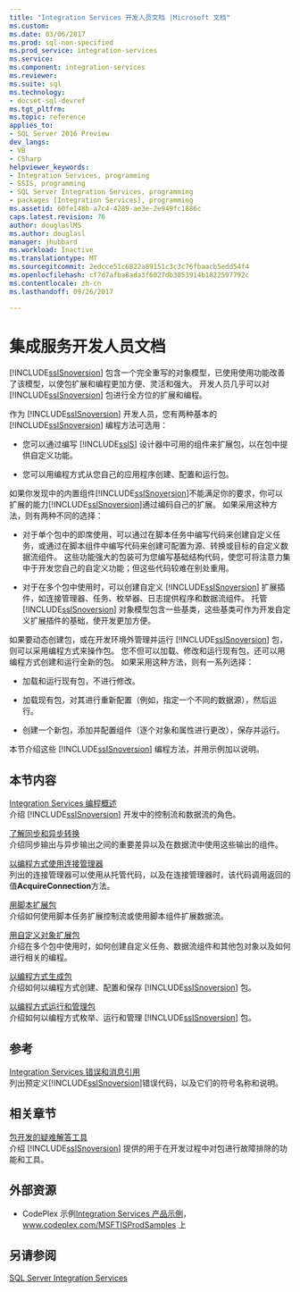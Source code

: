 ```yaml
---
title: "Integration Services 开发人员文档 |Microsoft 文档"
ms.custom: 
ms.date: 03/06/2017
ms.prod: sql-non-specified
ms.prod_service: integration-services
ms.service: 
ms.component: integration-services
ms.reviewer: 
ms.suite: sql
ms.technology:
- docset-sql-devref
ms.tgt_pltfrm: 
ms.topic: reference
applies_to:
- SQL Server 2016 Preview
dev_langs:
- VB
- CSharp
helpviewer_keywords:
- Integration Services, programming
- SSIS, programming
- SQL Server Integration Services, programming
- packages [Integration Services], programming
ms.assetid: 60fe148b-a7c4-4289-ae3e-2e949fc1886c
caps.latest.revision: 76
author: douglaslMS
ms.author: douglasl
manager: jhubbard
ms.workload: Inactive
ms.translationtype: MT
ms.sourcegitcommit: 2edcce51c6822a89151c3c3c76fbaacb5edd54f4
ms.openlocfilehash: cf7d7afba8ada3f6027db3053914b1822597792c
ms.contentlocale: zh-cn
ms.lasthandoff: 09/26/2017

---
```

# <a name="integration-services-developer-documentation"></a>集成服务开发人员文档
  [!INCLUDE[ssISnoversion](../includes/ssisnoversion-md.md)] 包含一个完全重写的对象模型，已使用使用功能改善了该模型，以使包扩展和编程更加方便、灵活和强大。 开发人员几乎可以对 [!INCLUDE[ssISnoversion](../includes/ssisnoversion-md.md)] 包进行全方位的扩展和编程。  
  
 作为 [!INCLUDE[ssISnoversion](../includes/ssisnoversion-md.md)] 开发人员，您有两种基本的 [!INCLUDE[ssISnoversion](../includes/ssisnoversion-md.md)] 编程方法可选用：  
  
-   您可以通过编写 [!INCLUDE[ssIS](../includes/ssis-md.md)] 设计器中可用的组件来扩展包，以在包中提供自定义功能。  
  
-   您可以用编程方式从您自己的应用程序创建、配置和运行包。  
  
 如果你发现中的内置组件[!INCLUDE[ssISnoversion](../includes/ssisnoversion-md.md)]不能满足你的要求，你可以扩展的能力[!INCLUDE[ssISnoversion](../includes/ssisnoversion-md.md)]通过编码自己的扩展。 如果采用这种方法，则有两种不同的选择：  
  
-   对于单个包中的即席使用，可以通过在脚本任务中编写代码来创建自定义任务，或通过在脚本组件中编写代码来创建可配置为源、转换或目标的自定义数据流组件。 这些功能强大的包装可为您编写基础结构代码，使您可将注意力集中于开发您自己的自定义功能；但这些代码较难在别处重用。  
  
-   对于在多个包中使用时，可以创建自定义 [!INCLUDE[ssISnoversion](../includes/ssisnoversion-md.md)] 扩展插件，如连接管理器、任务、枚举器、日志提供程序和数据流组件。 托管 [!INCLUDE[ssISnoversion](../includes/ssisnoversion-md.md)] 对象模型包含一些基类，这些基类可作为开发自定义扩展插件的基础，使开发更加方便。  
  
 如果要动态创建包，或在开发环境外管理并运行 [!INCLUDE[ssISnoversion](../includes/ssisnoversion-md.md)] 包，则可以采用编程方式来操作包。 您不但可以加载、修改和运行现有包，还可以用编程方式创建和运行全新的包。 如果采用这种方法，则有一系列选择：  
  
-   加载和运行现有包，不进行修改。  
  
-   加载现有包，对其进行重新配置（例如，指定一个不同的数据源），然后运行。  
  
-   创建一个新包，添加并配置组件（逐个对象和属性进行更改），保存并运行。  
  
 本节介绍这些 [!INCLUDE[ssISnoversion](../includes/ssisnoversion-md.md)] 编程方法，并用示例加以说明。  
  
## <a name="in-this-section"></a>本节内容  
 [Integration Services 编程概述](../integration-services/integration-services-programming-overview.md)  
 介绍 [!INCLUDE[ssISnoversion](../includes/ssisnoversion-md.md)] 开发中的控制流和数据流的角色。  
  
 [了解同步和异步转换](../integration-services/understanding-synchronous-and-asynchronous-transformations.md)  
 介绍同步输出与异步输出之间的重要差异以及在数据流中使用这些输出的组件。  
  
 [以编程方式使用连接管理器](../integration-services/working-with-connection-managers-programmatically.md)  
 列出的连接管理器可以使用从托管代码，以及在连接管理器时，该代码调用返回的值**AcquireConnection**方法。  
  
 [用脚本扩展包](../integration-services/extending-packages-scripting/extending-packages-with-scripting.md)  
 介绍如何使用脚本任务扩展控制流或使用脚本组件扩展数据流。  
  
 [用自定义对象扩展包](../integration-services/extending-packages-custom-objects/extending-packages-with-custom-objects.md)  
 介绍在多个包中使用时，如何创建自定义任务、数据流组件和其他包对象以及如何进行相关的编程。  
  
 [以编程方式生成包](../integration-services/building-packages-programmatically/building-packages-programmatically.md)  
 介绍如何以编程方式创建、配置和保存 [!INCLUDE[ssISnoversion](../includes/ssisnoversion-md.md)] 包。  
  
 [以编程方式运行和管理包](../integration-services/run-manage-packages-programmatically/running-and-managing-packages-programmatically.md)  
 介绍如何以编程方式枚举、运行和管理 [!INCLUDE[ssISnoversion](../includes/ssisnoversion-md.md)] 包。  
  
## <a name="reference"></a>参考  
 [Integration Services 错误和消息引用](../integration-services/integration-services-error-and-message-reference.md)  
 列出预定义[!INCLUDE[ssISnoversion](../includes/ssisnoversion-md.md)]错误代码，以及它们的符号名称和说明。  
  
## <a name="related-sections"></a>相关章节  
 [包开发的疑难解答工具](../integration-services/troubleshooting/troubleshooting-tools-for-package-development.md)  
 介绍 [!INCLUDE[ssISnoversion](../includes/ssisnoversion-md.md)] 提供的用于在开发过程中对包进行故障排除的功能和工具。  
  
## <a name="external-resources"></a>外部资源  
  
-   CodePlex 示例[Integration Services 产品示例](http://go.microsoft.com/fwlink/?LinkID=131204)，www.codeplex.com/MSFTISProdSamples 上  
  
## <a name="see-also"></a>另请参阅  
 [SQL Server Integration Services](../integration-services/sql-server-integration-services.md)  
  
  

